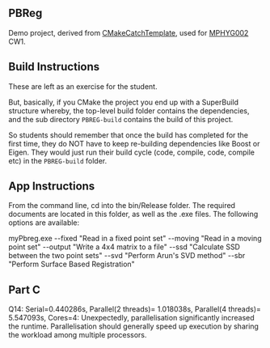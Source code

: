 PBReg
-----

Demo project, derived from [CMakeCatchTemplate](https://github.com/MattClarkson/CMakeCatchTemplate), used for [MPHYG002](http://rits.github-pages.ucl.ac.uk/research-computing-with-cpp/) CW1.

Build Instructions
------------------

These are left as an exercise for the student.

But, basically, if you CMake the project you end up with a SuperBuild structure
whereby, the top-level build folder contains the dependencies, and the
sub directory ```PBREG-build``` contains the build of this project.

So students should remember that once the build has completed for the first
time, they do NOT have to keep re-building dependencies like Boost or Eigen.
They would just run their build cycle (code, compile, code, compile etc)
in the ```PBREG-build``` folder.

App Instructions
------------------

From the command line, cd into the bin/Release folder.
The required documents are located in this folder, as well as the .exe files.
The following options are available:

myPbreg.exe --fixed "Read in a fixed point set"
			      --moving "Read in a moving point set"
            --output "Write a 4x4 matrix to a file"
            --ssd "Calculate SSD between the two point sets"
            --svd "Perform Arun's SVD method"
            --sbr "Perform Surface Based Registration"

Part C
------------------
 Q14: Serial=0.440286s, Parallel(2 threads)= 1.018038s, Parallel(4 threads)= 5.547093s, Cores=4:
Unexpectedly, parallelisation significantly increased the runtime. Parallelisation should generally speed up execution by sharing the workload among multiple processors.
